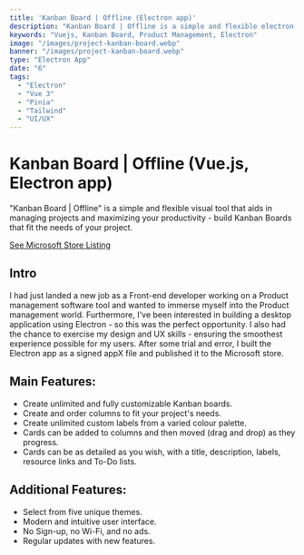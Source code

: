 ```yaml
---
title: 'Kanban Board | Offline (Electron app)'
description: "Kanban Board | Offline is a simple and flexible electron app that aids in managing projects and maximizing your productivity - build Kanban Boards that fit the needs of your project."
keywords: "Vuejs, Kanban Board, Product Management, Electron"
image: "/images/project-kanban-board.webp"
banner: "/images/project-kanban-board.webp"
type: "Electron App"
date: "6"
tags:
  - "Electron"
  - "Vue 3"
  - "Pinia"
  - "Tailwind"
  - "UI/UX"
---
```


# Kanban Board | Offline (Vue.js, Electron app)

"Kanban Board | Offline" is a simple and flexible visual tool that aids in managing projects and maximizing your productivity - build Kanban Boards that fit the needs of your project.

<a href="https://www.microsoft.com/store/productId/9NXK08Z8JDVB" target="_blank">See Microsoft Store Listing</a>

## Intro
I had just landed a new job as a Front-end developer working on a Product management software tool and wanted to immerse myself into the Product management world. Furthermore, I've been interested in building a desktop application using Electron - so this was the perfect opportunity. I also had the chance to exercise my design and UX skills - ensuring the smoothest experience possible for my users. After some trial and error, I built the Electron app as a signed appX file and published it to the Microsoft store.

## Main Features:

- Create unlimited and fully customizable Kanban boards.
- Create and order columns to fit your project's needs.
- Create unlimited custom labels from a varied colour palette.
- Cards can be added to columns and then moved (drag and drop) as they progress.
- Cards can be as detailed as you wish, with a title, description, labels, resource links and To-Do lists.

## Additional Features:

- Select from five unique themes.
- Modern and intuitive user interface.
- No Sign-up, no Wi-Fi, and no ads.
- Regular updates with new features.
